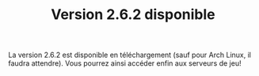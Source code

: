 ﻿---
title: Version 2.6.2 disponible
description: Nothing to see here
---

La version 2.6.2 est disponible en téléchargement (sauf pour Arch Linux, il faudra attendre). Vous pourrez ainsi accéder enfin aux serveurs de jeu!
